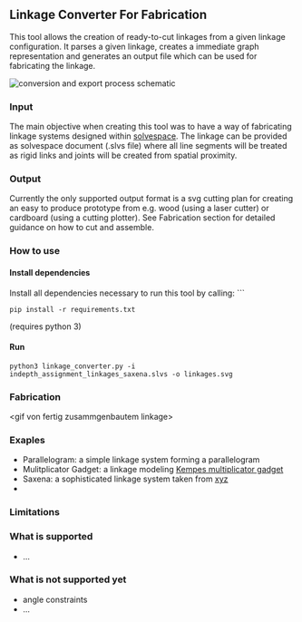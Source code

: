 ## Linkage Converter For Fabrication
This tool allows the creation of ready-to-cut linkages from a given linkage configuration. It parses a given linkage, creates a immediate graph representation and generates an output file which can be used for fabricating the linkage.

![conversion and export process schematic](https://github.com/birneamstiel/linkage-converter-for-fabrication/raw/master/linkage-export-schematic.excalidraw.png)

### Input
The main objective when creating this tool was to have a way of fabricating linkage systems designed within [solvespace](solvespace.com). The linkage can be provided as solvespace document (.slvs file) where all line segments will be treated as rigid links and joints will be created from spatial proximity.

### Output
Currently the only supported output format is a svg cutting plan for creating an easy to produce prototype from e.g. wood (using a laser cutter) or cardboard (using a cutting plotter). See Fabrication section for detailed guidance on how to cut and assemble.

### How to use
#### Install dependencies
Install all dependencies necessary to run this tool by calling: ```
```
pip install -r requirements.txt
```
(requires python 3)

#### Run
```
python3 linkage_converter.py -i indepth_assignment_linkages_saxena.slvs -o linkages.svg
```

### Fabrication
\<gif von fertig zusammgenbautem linkage\>

### Exaples
* Parallelogram: a simple linkage system forming a  parallelogram 
* Mulitplicator Gadget: a linkage modeling [Kempes multiplicator gadget]()
* Saxena: a sophisticated linkage system taken from [xyz]()
* 
### Limitations
### What is supported
* ...
### What is not supported yet
* angle constraints
* ...
